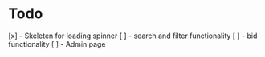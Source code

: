 # Todo

[x] - Skeleten for loading spinner
[ ] - search and filter functionality
[ ] - bid functionality
[ ] - Admin page
